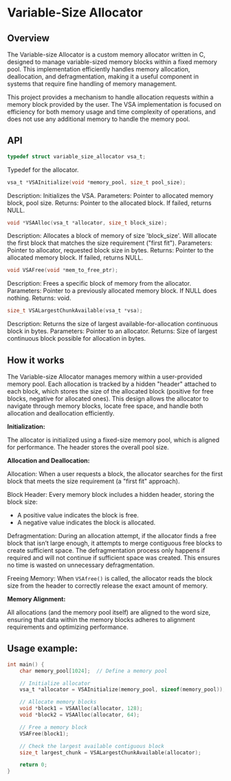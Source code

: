# Variable-Size Allocator


## Overview
The Variable-size Allocator is a custom memory allocator written in C, designed to manage variable-sized memory blocks within a fixed memory pool. This implementation efficiently handles memory allocation, deallocation, and defragmentation, making it a useful component in systems that require fine handling of memory management.

This project provides a mechanism to handle allocation requests within a memory block provided by the user.
The VSA implementation is focused on efficiency for both memory usage and time complexity of operations, and does not use any additional memory to handle the memory pool.




## API

```c
typedef struct variable_size_allocator vsa_t;
```
Typedef for the allocator.

```c
vsa_t *VSAInitialize(void *memory_pool, size_t pool_size);
```
Description: Initializes the VSA.
Parameters: Pointer to allocated memory block, pool size.
Returns: Pointer to the allocated block. If failed, returns NULL.

```c
void *VSAAlloc(vsa_t *allocator, size_t block_size);
```
Description: Allocates a block of memory of size 'block_size'. Will allocate the first block that matches the size requirement ("first fit").
Parameters: Pointer to allocator, requested block size in bytes.
Returns: Pointer to the allocated memory block. If failed, returns NULL.


```c
void VSAFree(void *mem_to_free_ptr);
```
Description: Frees a specific block of memory from the allocator.
Parameters: Pointer to a previously allocated memory block. If NULL does nothing.
Returns: void.


```c
size_t VSALargestChunkAvailable(vsa_t *vsa);
```
Description: Returns the size of largest available-for-allocation continuous block in bytes.
Parameters: Pointer to an allocator.
Returns: Size of largest continuous block possible for allocation in bytes.




## How it works

The Variable-size Allocator manages memory within a user-provided memory pool. Each allocation is tracked by a hidden "header" attached to each block, which stores the size of the allocated block (positive for free blocks, negative for allocated ones). This design allows the allocator to navigate through memory blocks, locate free space, and handle both allocation and deallocation efficiently.

**Initialization:**

The allocator is initialized using a fixed-size memory pool, which is aligned for performance. The header stores the overall pool size.

**Allocation and Deallocation:**

Allocation: When a user requests a block, the allocator searches for the first block that meets the size requirement (a "first fit" approach).

Block Header: Every memory block includes a hidden header, storing the block size:
- A positive value indicates the block is free.
- A negative value indicates the block is allocated.

Defragmentation: During an allocation attempt, if the allocator finds a free block that isn’t large enough, it attempts to merge contiguous free blocks to create sufficient space. The defragmentation process only happens if required and will not continue if sufficient space was created. This ensures no time is wasted on unnecessary defragmentation.

Freeing Memory: When `VSAfree()` is called, the allocator reads the block size from the header to correctly release the exact amount of memory.


**Memory Alignment:**

All allocations (and the memory pool itself) are aligned to the word size, ensuring that data within the memory blocks adheres to alignment requirements and optimizing performance.




## Usage example:
```c
int main() {
    char memory_pool[1024];  // Define a memory pool

    // Initialize allocator
    vsa_t *allocator = VSAInitialize(memory_pool, sizeof(memory_pool));

    // Allocate memory blocks
    void *block1 = VSAAlloc(allocator, 128);
    void *block2 = VSAAlloc(allocator, 64);

    // Free a memory block
    VSAFree(block1);

    // Check the largest available contiguous block
    size_t largest_chunk = VSALargestChunkAvailable(allocator);

    return 0;
}
```
